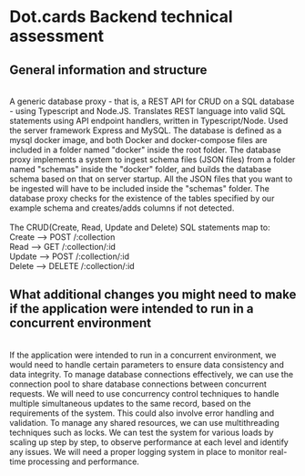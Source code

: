 # Dot.cards Backend technical assessment

## General information and structure
<br> 
A generic database proxy - that is, a REST API for CRUD on a SQL database - using Typescript and Node.JS. Translates REST language into valid SQL statements using API endpoint handlers, written in Typescript/Node. Used the server framework Express and MySQL. The database is defined as a mysql docker image, and both Docker and docker-compose files are included in a folder named "docker" inside the root folder. The database proxy implements a system to ingest schema files (JSON files) from a folder named "schemas" inside the "docker" folder, and builds the database schema based on that on server startup. All the JSON files that you want to be ingested will have to be included inside the "schemas" folder. The database proxy checks for the existence of the tables specified by our example schema and creates/adds columns if not detected.
<br>
<br>
The CRUD(Create, Read, Update and Delete) SQL statements map to: 
<br> Create --> POST /:collection
<br> Read --> GET /:collection/:id
<br> Update --> POST /:collection/:id 
<br> Delete --> DELETE /:collection/:id



## What additional changes you might need to make if the application were intended to run in a concurrent environment
<br>
If the application were intended to run in a concurrent environment, we would need to handle certain parameters to ensure data consistency and data integrity. To manage database connections effectively, we can use the connection pool to share database connections between concurrent requests. We will need to use concurrency control techniques to handle multiple simultaneous updates to the same record, based on the requirements of the system. This could also involve error handling and validation. To manage any shared resources, we can use multithreading techniques such as locks. We can test the system for various loads by scaling up step by step, to observe performance at each level and identify any issues. We will need a proper logging system in place to monitor real-time processing and performance.
